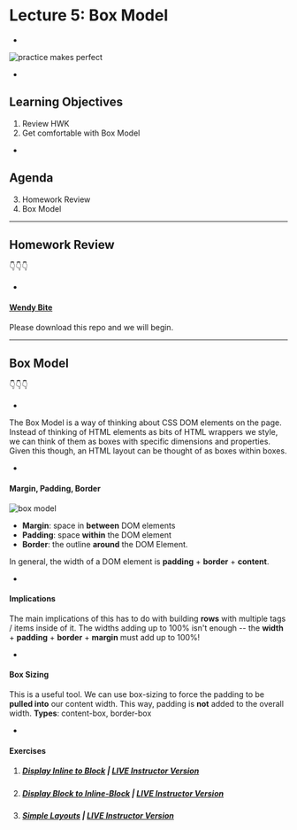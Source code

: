 # Lecture 5: Box Model

-


![practice makes perfect](https://media1.giphy.com/media/XIqCQx02E1U9W/giphy.gif)

-

## Learning Objectives
1. Review HWK
1. Get comfortable with Box Model

-

## Agenda

3. Homework Review
4. Box Model


---

## Homework Review

👇👇👇

-

#### [Wendy Bite](https://github.com/FEWDMaterials/WendyBite_BEM)
Please download this repo and we will begin.

---

## Box Model
👇👇👇

-

The Box Model is a way of thinking about CSS DOM elements on the page. Instead of thinking of HTML elements as bits of HTML wrappers we style, we can think of them as boxes with specific dimensions and properties. Given this though, an HTML layout can be thought of as boxes within boxes.

-

#### Margin, Padding, Border
![box model](http://www.w3schools.com/css/box-model.gif)

* **Margin**: space in **between** DOM elements
* **Padding**: space **within** the DOM element
* **Border**: the outline **around** the DOM Element.

In general, the width of a DOM element is **padding** + **border** + **content**.

-

#### Implications
The main implications of this has to do with building **rows** with multiple tags / items inside of it. 
The widths adding up to 100% isn't enough -- the **width** + **padding** + **border** + **margin** must add up to 100%!

-

#### Box Sizing
This is a useful tool. We can use box-sizing to force the padding to be **pulled into** our content width. This way, padding is **not** added to the overall width.
**Types**: content-box, border-box


-

#### Exercises
1. ##### [Display Inline to Block](http://samantha.fewd.us/#fork/mottaquikarim/FEWD_Box_Model_Inline_to_block) | [LIVE Instructor Version](http://samantha.fewd.us/#broadcast/mottaquikarim/FEWD_Box_Model_Inline_to_block)
2. ##### [Display Block to Inline-Block](http://samantha.fewd.us/#fork/mottaquikarim/FEWD_Box_Model_Inline_block_only) | [LIVE Instructor Version](http://samantha.fewd.us/#broadcast/mottaquikarim/FEWD_Box_Model_Inline_block_only)
3. ##### [Simple Layouts](http://samantha.fewd.us/#fork/mottaquikarim/FEWD_Box_Model_Simple_Layout) | [LIVE Instructor Version](http://samantha.fewd.us/#broadcast/mottaquikarim/FEWD_Box_Model_Simple_Layout)
